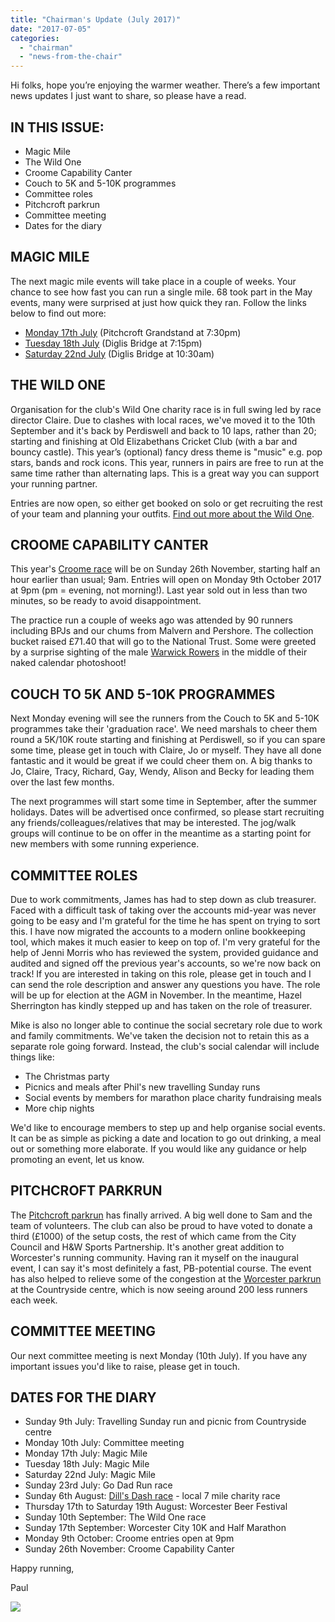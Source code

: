 ```yaml
---
title: "Chairman's Update (July 2017)"
date: "2017-07-05"
categories: 
  - "chairman"
  - "news-from-the-chair"
---
```


Hi folks, hope you’re enjoying the warmer weather. There’s a few important news updates I just want to share, so please have a read.

## IN THIS ISSUE:

- Magic Mile
- The Wild One
- Croome Capability Canter
- Couch to 5K and 5-10K programmes
- Committee roles
- Pitchcroft parkrun
- Committee meeting
- Dates for the diary

## MAGIC MILE

The next magic mile events will take place in a couple of weeks. Your chance to see how fast you can run a single mile. 68 took part in the May events, many were surprised at just how quick they ran. Follow the links below to find out more:

- [Monday 17th July](https://www.facebook.com/events/1790640434579523/) (Pitchcroft Grandstand at 7:30pm)
- [Tuesday 18th July](https://www.facebook.com/events/1947732365510917/) (Diglis Bridge at 7:15pm)
- [Saturday 22nd July](https://www.facebook.com/events/137399016843001/) (Diglis Bridge at 10:30am)

## THE WILD ONE

Organisation for the club's Wild One charity race is in full swing led by race director Claire. Due to clashes with local races, we've moved it to the 10th September and it's back by Perdiswell and back to 10 laps, rather than 20; starting and finishing at Old Elizabethans Cricket Club (with a bar and bouncy castle). This year’s (optional) fancy dress theme is "music" e.g. pop stars, bands and rock icons. This year, runners in pairs are free to run at the same time rather than alternating laps. This is a great way you can support your running partner.

Entries are now open, so either get booked on solo or get recruiting the rest of your team and planning your outfits. [Find out more about the Wild One](https://bpj.org.uk/our-races/wild-race/).

## CROOME CAPABILITY CANTER

This year's [Croome race](https://bpj.org.uk/our-races/croome-race/) will be on Sunday 26th November, starting half an hour earlier than usual; 9am. Entries will open on Monday 9th October 2017 at 9pm (pm = evening, not morning!). Last year sold out in less than two minutes, so be ready to avoid disappointment.

The practice run a couple of weeks ago was attended by 90 runners including BPJs and our chums from Malvern and Pershore. The collection bucket raised £71.40 that will go to the National Trust. Some were greeted by a surprise sighting of the male [Warwick Rowers](https://www.facebook.com/warwickrowers/) in the middle of their naked calendar photoshoot!

## COUCH TO 5K AND 5-10K PROGRAMMES

Next Monday evening will see the runners from the Couch to 5K and 5-10K programmes take their 'graduation race'. We need marshals to cheer them round a 5K/10K route starting and finishing at Perdiswell, so if you can spare some time, please get in touch with Claire, Jo or myself. They have all done fantastic and it would be great if we could cheer them on. A big thanks to Jo, Claire, Tracy, Richard, Gay, Wendy, Alison and Becky for leading them over the last few months.

The next programmes will start some time in September, after the summer holidays. Dates will be advertised once confirmed, so please start recruiting any friends/colleagues/relatives that may be interested. The jog/walk groups will continue to be on offer in the meantime as a starting point for new members with some running experience.

## COMMITTEE ROLES

Due to work commitments, James has had to step down as club treasurer. Faced with a difficult task of taking over the accounts mid-year was never going to be easy and I'm grateful for the time he has spent on trying to sort this. I have now migrated the accounts to a modern online bookkeeping tool, which makes it much easier to keep on top of. I'm very grateful for the help of Jenni Morris who has reviewed the system, provided guidance and audited and signed off the previous year's accounts, so we're now back on track! If you are interested in taking on this role, please get in touch and I can send the role description and answer any questions you have. The role will be up for election at the AGM in November. In the meantime, Hazel Sherrington has kindly stepped up and has taken on the role of treasurer.

Mike is also no longer able to continue the social secretary role due to work and family commitments. We've taken the decision not to retain this as a separate role going forward. Instead, the club's social calendar will include things like:

- The Christmas party
- Picnics and meals after Phil's new travelling Sunday runs
- Social events by members for marathon place charity fundraising meals
- More chip nights

We'd like to encourage members to step up and help organise social events. It can be as simple as picking a date and location to go out drinking, a meal out or something more elaborate. If you would like any guidance or help promoting an event, let us know.

## PITCHCROFT PARKRUN

The [Pitchcroft parkrun](http://www.parkrun.org.uk/worcesterpitchcroft/) has finally arrived. A big well done to Sam and the team of volunteers. The club can also be proud to have voted to donate a third (£1000) of the setup costs, the rest of which came from the City Council and H&W Sports Partnership. It's another great addition to Worcester's running community. Having ran it myself on the inaugural event, I can say it's most definitely a fast, PB-potential course. The event has also helped to relieve some of the congestion at the [Worcester parkrun](http://www.parkrun.org.uk/worcester/) at the Countryside centre, which is now seeing around 200 less runners each week.

## COMMITTEE MEETING

Our next committee meeting is next Monday (10th July). If you have any important issues you'd like to raise, please get in touch.

## DATES FOR THE DIARY

- Sunday 9th July: Travelling Sunday run and picnic from Countryside centre
- Monday 10th July: Committee meeting
- Monday 17th July: Magic Mile
- Tuesday 18th July: Magic Mile
- Saturday 22nd July: Magic Mile
- Sunday 23rd July: Go Dad Run race
- Sunday 6th August: [Dill's Dash race](https://www.entrycentral.com/event/106894) - local 7 mile charity race
- Thursday 17th to Saturday 19th August: Worcester Beer Festival
- Sunday 10th September: The Wild One race
- Sunday 17th September: Worcester City 10K and Half Marathon
- Monday 9th October: Croome entries open at 9pm
- Sunday 26th November: Croome Capability Canter

Happy running,

Paul

![](https://bpj.org.uk/wp-content/uploads/2012/05/committee-paul-evans-150x150.jpg)
